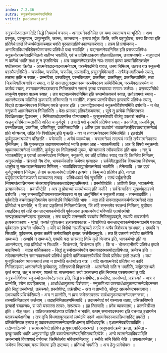 ```yaml
---
index: 7.2.36
sutra: स्नुक्रमोरनात्मनेपदनिमित्ते
vritti: padamanjari
---
```


  स्नुक्रमोरुदातत्वादिटि सिद्धे नियमार्थं वचनम् - अनात्मनेपदनिमित एव यथा स्यादन्यत्र मा भूदिति । अथ प्रस्नुतः, प्रस्नुतवान्, प्रसुस्नूषति, क्रान्तः, क्रान्तवान् - इत्यत्र र्श्युकः किति, सनि ग्रहगुहोश्च, यस्य विभाषा इति प्रतिषेधे प्राप्ते विध्यर्थमेतत्कस्मान्न भवति पुरस्तात्प्रतिषेधकाण्डकरणात् । तस्य हि प्रयोजनम् - अनाश्रितविधानविशेषस्येण्मात्रस्य प्रतिषेधो यथा स्यादिति । यद्यनात्मनेपदनिमित इति प्रसज्यप्रतिषेधः स्नुक्रमोरात्मनेपदनिमितत्वे सतीण्न भवतीति, एवं च प्रतिषेधप्रकरण एवैतत्पठितव्यम्, तत्रायभष्यथेः - नञुपादानं न कर्तव्यं भवति तथा तु न कृतमित्येव ।  अत्र यद्यात्मनेपदशब्देन नञः समासं कृत्वा पश्चान्निमितशब्देन षष्ठीसमासः क्रियेत - आत्मनेपदादन्यदनात्मनेपदम्, परस्मैपदमिति यावत्, तस्य निमितम्, ततश्च यत्र स्नुक्रमौ परस्मैपदनिमिते - चक्रमिथ, चक्रमिव, चक्रमिम, प्रास्नावीत्, प्रसुस्नुविवेत्यादौ - तत्रैवेड्भवतीत्यर्थः स्यात्, ततश्च कृति न स्यात् - प्रस्नविता, प्रस्त्रवितुम्, प्रस्नवितव्यम्, प्रक्रमिता, प्रक्रमितुम्, प्रक्रमितव्यमिति, तथा चिक्रमिषतीत्यत्रापि न स्यात्, न हि सनन्तादुत्पद्यमानस्य परस्मैपदस्य क्रमिर्निमितम्, परस्मैपदग्रहणमेव च कर्तव्यं स्यात्, तस्मादात्मनेपदशब्दस्य निमितशब्देन समासं कृत्वा पश्चान्नञा समासः कर्तव्यः । प्रसज्यप्रतिषेधे त्वनुन्मेष एवास्य पक्षस्य स्यात् । तत्र यद्यनात्मनेपदनिमित इति सप्तम्येकवचनं स्यात्, ततोऽयमर्थः स्यात् - आत्मनेपदस्य यन्निमितं ङ्कारादि तस्मिन्सति न भवतीति, ततश्च प्रस्नवित्रीयत इत्यत्रापि प्रतिषेधः स्यात्, विद्यते ह्यत्रात्मनेपदस्य निमितम् क्यङे ङ्कार इति । प्रथमाद्विवचनान्तं स्नुक्रमोर्विशेषणमिति दर्शयति - न चेत् स्नुक्रमौ आत्मनेपदस्य निमितमिति । वेदाः प्रमाणम् इतिवदेकवचनम् । सूत्रे तु प्रत्येकं निमितत्वस्य विवक्षितत्वात् द्विवचनम् । निमितशब्दोऽयमस्ति योग्यतामात्रे - कुसूलस्थेष्वपि बीजेषु वक्तारो भवन्ति - अङ्कुरनिमितान्यतानीति अस्ति च कुर्वद्रूपे । तत्राद्ये पक्षे कृत्यापि प्रतिषेधः स्यात् - प्रस्नविता, प्रस्नवितुम्, प्रस्नवितव्यम्, प्रक्रमिता, प्रक्रिमितुम्, प्रक्रमितव्यमिति । अस्ति ह्यत्र यथायोगं भावकर्मकर्तृविषयत्वादात्मनेपदं प्रति योग्यत्वम्, तदिह किं विवक्षितम् इति पृच्छति - क्व च तावात्मनेपदस्य निमितमिति । इतरोऽपि कुर्वद्रूपपक्षाश्रयणेन परिहरति - यत्रेत्यादि । अत्रैवं व्याख्येयम् - यत्रात्मनेपदं तदाश्रयं भवति तत्रैवात्मनेपदस्य  एनिमितम् । किं पुनस्तद्यत्र तदाश्रयमात्मनेपदं भवति इत्यत आह - भावकर्मेत्यादि । अत्र हि विषये स्नुक्रम्योः श्रूयमाणमात्मनेपदं भवतीति, कुर्वद्रूप एव निमितशब्दो मुख्यः, योग्यतामात्रे त्वौपचारिक इति भावः । ननु च भावकर्मादिषु त एवार्था आत्मनेपदस्य निमितम्, स्नुक्रमी, क्व तर्हि प्रतिषेधः स्याद् यत्र हि क्रिमिरेव निमितम्, अनुपसर्गाद्वा - क्रंस्यते नैष दोषः, भावकर्मकर्तारः क्रमेश्च वृत्यादयः । सर्वमेवैतद्धातोरेव विषयतया विशेषणम्, धातुरेव तु साक्षादात्मनेपदस्य मिमितम् - भावादिविषयाद्धातोरात्मनेपदं भवतीति । तेनेत्यादि । यत  एएवं कुर्वद्रूपमेवात्र निमितम्, तेनायं सत्यात्मनेपदे प्रतिषेध इत्यर्थः ।  किमुच्यते प्रतिषेध इति, यावता पर्युदासाश्रयेणोकपक्रमे व्याख्यातम् तत्राह - प्रतिषेधफलं चेदं सूत्रमिति । सत्यं पर्युदासेऽपि नियमार्थत्वान्नियमस्य चेतरव्यावृत्तिफलकत्वादेवमुक्तमित्यर्थः ।  प्रस्नोषीष्टेति । आशिषि लिङ्, भावकर्मणोः इत्यात्मनेपदम् । प्रकंसीष्टेति । अत्र तु प्रोपाभ्यां समर्थाभ्याम् इति कर्तरि । सर्वत्रेत्यादिना सूत्रार्थमुदाहरणे दर्शयति । ननु सनन्ताद्विधीयमानस्यात्मनेपदस्य स एव धातुर्निमितं न स्नुक्रमी तत्राह - सनन्तादपीति । पूर्ववदिति वचनात्प्रकृतिगतमेव सनन्तेऽपि निमितमिति भावः । यदा तर्हि सनन्ताद्भावकर्मणोरात्मनेपदं तदा प्रतिषेधो न प्राप्नोति, न हि तदा प्रकृतिगतं निमितमपेक्षितम्, किं तर्हि सनन्तमेव स्वतन्त्रं निमितम्, पुत्रीयत त्याइदिवत् एवं तर्हि सनन्ताद्भावकर्मणोरपि पूर्ववत्सनः इत्यात्मनेपदं भविष्यति एतयोरर्थयोः सन्प्रकृतावात्मनेपदस्य दृष्टत्वात् । तत्र यद्यपि सनन्तमपि स्वयमेव निमितमुपपद्यते, तथापि भावकर्मणोः इत्यस्यावकाशः - भूयते, पच्यते पूर्ववत्सनः इत्यस्यावकासः - शिशयिषते सनन्ताद्भावकर्मणोरुभयप्रसंगे परत्वात् पूर्ववत्सनः इत्यनेन भविष्यति । यदि परं विशेषो नास्तीत्युच्यते तदपि न अत्रैव विशेषस्य सम्भवात् । एवमपि न सिध्यति, पूर्ववत्सनः इत्यत्र कर्तरि कर्मव्यतिहारे इत्यतः कर्तरीत्यनुवृतेः । तत्र हि प्रकरणे सर्वज्ञैव कर्तरिति सम्बध्यते । अथापि न सम्बध्यते, एवमपि यदा सनन्ताद् णिचि कृते णिचश्च इति, भावकर्मणोः इति वा आत्मनेपदम्, तदा प्रतिषेधो न सिध्यति - चिक्रंस्यते, चिक्रंस्यत इति । किं च - भोस्तदानीमपि प्रतिषेध इष्यते बाढमिष्यते । यदाह वार्तिककारः - सिद्धं तु स्नोरात्मनेपदेन समानपदस्थस्योट्प्रतिषेधात्, क्रमेश्च इति । तदेवमात्मनेपदेन समानपदस्थत्वे प्रतिषेधं कुर्वतो वार्तिककारस्यैवंविधे विषये प्रतिषेध इष्टो लक्ष्यते । यथा पुनर्वृत्तिकारेण व्याकख्यातं तथा न प्राप्नोति कर्तव्योऽत्र यत्रः ।  यदि सत्यात्मनेपदे प्रतिषेधः मा कारि निमितग्रहणम् अनात्मनेपदे इत्येवास्तु, सतिसप्तमी विज्ञास्यते - आत्मनेपदे सति न भवतीति, यद्येतल्लभ्यते कृतं स्यात्, ततु न लभ्यम्, शास्त्रे याः सप्तम्यस्ताः सर्वा परसप्तम्य इति नियमात् परसपतम्यां तु यदि स्नुक्रमोर्विशेषणं स्नुक्रमोरात्मनेपदेऽनन्तर इति, सिद्धं प्रस्नोषीष्ट, प्रक्रसीष्ट, प्रस्नोष्यते, प्रक्रंस्यते - अत्र न प्राप्नोति, स्येन व्यवहितत्वात् । आर्थार्धधातुकस्य विशेषणम् - स्नुक्रमिभ्यां परस्यार्धधातुकस्यात्मनेपदेऽनन्तर इति सिद्धं प्रस्नोष्यते, प्रक्रंस्यते, प्रस्नोषीष्ट, प्रक्रंसीष्ट - अत्र न प्राप्नोति, सीयुट आत्मनेपदभक्तत्वात् । उभयथापि प्रचिक्रंसिष्यते - अत्र न प्राप्नोति, न ह्यत्र क्रमेस्तत्परस्य सार्वधातुकस्यात्मनेपदमनन्तरम् । तस्मान्निमितग्रहणं कर्तव्यम् । तदाहनिमितग्रहणमित्यादि । तदात्मनेपदं परं यस्मात्स ततप्रः, प्रचिक्रसिष्यते इत्यादौ स्यप्रत्ययः, स परो यस्मात्स तत्परः, सन्प्रत्ययः । इह त्वित्यादि । प्रगेव व्याक्यातम् । प्रस्नवित्रीयत इति । रीङ् ऋतः । वातिककारमतेऽप्यत्र प्रतिषेधो न भवति, कथम् समानपदस्थस्य इति वचनात् इडागमेन पदावस्थापेक्षणीया । तत्र तृचि विभक्तावुत्पन्नायां लब्धेऽपि पदत्वे आत्मनेपदस्यासन्निधानादिट् प्रवर्तते । प्रतिक्रंसिष्यत इत्यत्र तु पदावस्थायामात्मनेपदसन्निधानात् प्रतिषेधप्रवृत्तिः।  एआत्मनेपदविषयादिति । तद्येग्यादित्यर्थः । सत्यात्मनेपदे प्रतिषेध इत्युक्तत्वादिदमारभ्यते । अनुपसर्गात्क्रमेः क्रन्ता, क्रमिता - इत्युभयमपि भवति अनुपसर्गाद्वा इति वकल्पेनात्मनेपदनिमितत्वादित्येके । अन्ये त्वात्मनेपदविषयादिति अनन्यभावे विषयशब्दं वर्णयन्तः क्रिमितेत्येव भवितव्यमित्याहुः ।  स्नौतेः सनि किति चेति । उपलक्षणमेतत् । क्रमेश्च निष्ठायाम् यस्य विभाषा इति द्रष्टव्यम् । प्रतिषधो भवतीति । अत्र हेतुः प्रागेवोक्तः ॥